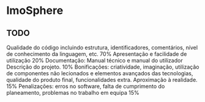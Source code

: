 # ImoSphere

## TODO 
Qualidade do código incluindo estrutura, identificadores, comentários, nível de conhecimento da linguagem, etc. 70%
Apresentação e facilidade de utilização 20%
Documentação: Manual técnico e manual do utilizador Descrição do projeto. 10%
Bonificações: criatividade, imaginação, utilização de componentes não lecionados e elementos avançados das tecnologias, qualidade do produto final, funcionalidades extra. Aproximação à realidade. 15%
Penalizações: erros no software, falta de cumprimento do planeamento, problemas no trabalho em equipa 15%